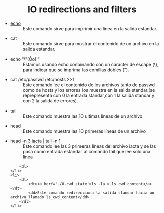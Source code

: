 <h1 style='text-align:center'>IO redirections and filters</h1>

<ul>
	<li>
		<dl>
			<dt><a href='./0-hello_world'>echo</a></dt>
			<dd>Este comando sirve para imprimir una línea en la salida estandar.</dd>
		</dl> 
	</li>
	<li>
		<dl>
			<dt>cat</dt>
			<dd>Este comando sirve para mostrar el contenido de un archivo en la salida estandar.</dd>
		</dl>
	</li>
	<li>
		<dl> 
			<dt>echo "\"(Ôo)'"</dt>
			<dd>Estamos usando echo conbinando con un caracter de escape (\), para indicar que se imprima las comillas dobles (").</dd>
		</dl>
	</li>
	<li>
		<dl>
			<dt>cat /etc/passwd /etc/hosts 2>1</dt>
			<dd>Este comando lee el contenido de los archivos tanto de passwd como de hosts y los errores los muestra en la salida standar.(se reprepresenta con 0 la entrada standar,con 1 la salida standar y con 2 la salida de errores).</dd>
		</dl> 
	</li>
	<li>
		<dl>
			<dt>tail</dt>
			<dd>Este comando muestra las 10 ultimas líneas de un archivo.</dd>
		</dl>
	</li>
	<li>
		<dl>
			<dt>head</dt>
			<dd>Este comando muestra las 10 primeras líneas de un archivo</dd>
		</dl>
	</li>
	<li>
		<dl>
			<dt><a href='./6-third_line'>head -n 3 iacta | tail -n 1</a></dt>
			<dd>Este comando lee las 3 primeras líneas del archivo iacta y se las pasa como entrada estandar al comando tail que lee solo una línea</dd>

		<dl>
	</li>
	<li>
		<dl>
			<dt><a herf='./8-cwd_state'>ls -la > ls_cwd_content</a></dt>
			<dd>Este comando redirecciona la salida standar hacia un archivo llamado ls_cwd_content</dd>
		</dl>
	</li>
</ul>
